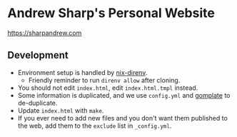 # Andrew Sharp's Personal Website
https://sharpandrew.com

## Development
- Environment setup is handled by [nix-direnv](https://github.com/nix-community/nix-direnv).
    - Friendly reminder to run `direnv allow` after cloning.
- You should not edit `index.html`, edit `index.html.tmpl` instead.
- Some information is duplicated, and we use `config.yml` and
  [gomplate](https://github.com/hairyhenderson/gomplate) to de-duplicate.
- Update `index.html` with `make`.
- If you ever need to add new files and you don't want them published to the web, add them to the
  `exclude` list in `_config.yml`.
